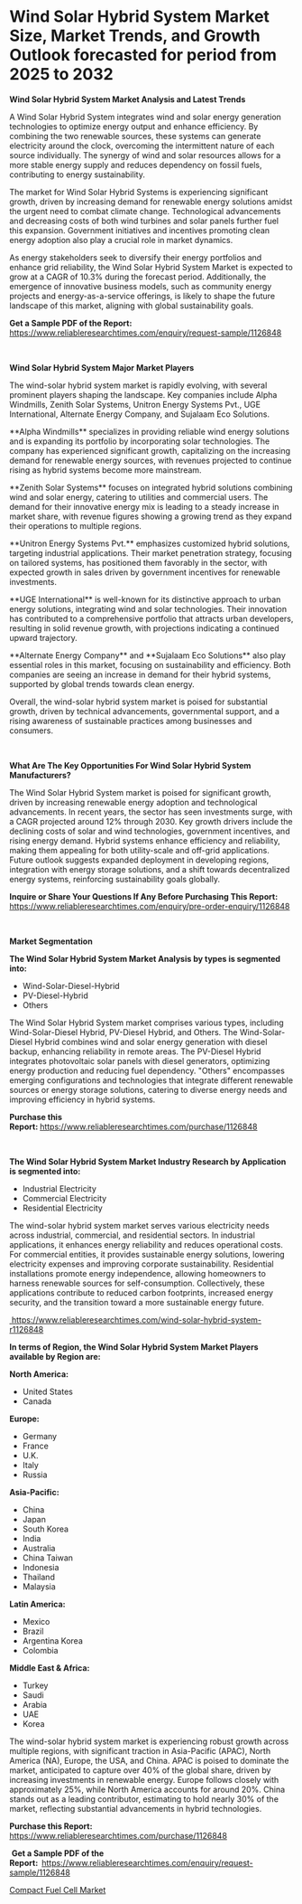 <p><h1>Wind Solar Hybrid System Market Size, Market Trends, and Growth Outlook forecasted for period from 2025 to 2032</h1></p><p><strong>Wind Solar Hybrid System Market Analysis and Latest Trends</strong></p>
<p><p>A Wind Solar Hybrid System integrates wind and solar energy generation technologies to optimize energy output and enhance efficiency. By combining the two renewable sources, these systems can generate electricity around the clock, overcoming the intermittent nature of each source individually. The synergy of wind and solar resources allows for a more stable energy supply and reduces dependency on fossil fuels, contributing to energy sustainability.</p><p>The market for Wind Solar Hybrid Systems is experiencing significant growth, driven by increasing demand for renewable energy solutions amidst the urgent need to combat climate change. Technological advancements and decreasing costs of both wind turbines and solar panels further fuel this expansion. Government initiatives and incentives promoting clean energy adoption also play a crucial role in market dynamics. </p><p>As energy stakeholders seek to diversify their energy portfolios and enhance grid reliability, the Wind Solar Hybrid System Market is expected to grow at a CAGR of 10.3% during the forecast period. Additionally, the emergence of innovative business models, such as community energy projects and energy-as-a-service offerings, is likely to shape the future landscape of this market, aligning with global sustainability goals.</p></p>
<p><strong>Get a Sample PDF of the Report:&nbsp;</strong> <a href="https://www.reliableresearchtimes.com/enquiry/request-sample/1126848?utm_campaign=2464&utm_medium=2&utm_source=Github&utm_content=ia&utm_term=07042025&utm_id=wind-solar-hybrid-system">https://www.reliableresearchtimes.com/enquiry/request-sample/1126848</a></p>
<p>&nbsp;</p>
<p><strong>Wind Solar Hybrid System Major Market Players</strong></p>
<p><p>The wind-solar hybrid system market is rapidly evolving, with several prominent players shaping the landscape. Key companies include Alpha Windmills, Zenith Solar Systems, Unitron Energy Systems Pvt., UGE International, Alternate Energy Company, and Sujalaam Eco Solutions. </p><p>**Alpha Windmills** specializes in providing reliable wind energy solutions and is expanding its portfolio by incorporating solar technologies. The company has experienced significant growth, capitalizing on the increasing demand for renewable energy sources, with revenues projected to continue rising as hybrid systems become more mainstream.</p><p>**Zenith Solar Systems** focuses on integrated hybrid solutions combining wind and solar energy, catering to utilities and commercial users. The demand for their innovative energy mix is leading to a steady increase in market share, with revenue figures showing a growing trend as they expand their operations to multiple regions.</p><p>**Unitron Energy Systems Pvt.** emphasizes customized hybrid solutions, targeting industrial applications. Their market penetration strategy, focusing on tailored systems, has positioned them favorably in the sector, with expected growth in sales driven by government incentives for renewable investments.</p><p>**UGE International** is well-known for its distinctive approach to urban energy solutions, integrating wind and solar technologies. Their innovation has contributed to a comprehensive portfolio that attracts urban developers, resulting in solid revenue growth, with projections indicating a continued upward trajectory.</p><p>**Alternate Energy Company** and **Sujalaam Eco Solutions** also play essential roles in this market, focusing on sustainability and efficiency. Both companies are seeing an increase in demand for their hybrid systems, supported by global trends towards clean energy.</p><p>Overall, the wind-solar hybrid system market is poised for substantial growth, driven by technical advancements, governmental support, and a rising awareness of sustainable practices among businesses and consumers.</p></p>
<p>&nbsp;</p>
<p><strong>What Are The Key Opportunities For Wind Solar Hybrid System Manufacturers?</strong></p>
<p><p>The Wind Solar Hybrid System market is poised for significant growth, driven by increasing renewable energy adoption and technological advancements. In recent years, the sector has seen investments surge, with a CAGR projected around 12% through 2030. Key growth drivers include the declining costs of solar and wind technologies, government incentives, and rising energy demand. Hybrid systems enhance efficiency and reliability, making them appealing for both utility-scale and off-grid applications. Future outlook suggests expanded deployment in developing regions, integration with energy storage solutions, and a shift towards decentralized energy systems, reinforcing sustainability goals globally.</p></p>
<p><strong>Inquire or Share Your Questions If Any Before Purchasing This Report:</strong> <a href="https://www.reliableresearchtimes.com/enquiry/pre-order-enquiry/1126848?utm_campaign=2464&utm_medium=2&utm_source=Github&utm_content=ia&utm_term=07042025&utm_id=wind-solar-hybrid-system">https://www.reliableresearchtimes.com/enquiry/pre-order-enquiry/1126848</a></p>
<p>&nbsp;</p>
<p><strong>Market Segmentation</strong></p>
<p><strong>The Wind Solar Hybrid System Market Analysis by types is segmented into:</strong></p>
<p><ul><li>Wind-Solar-Diesel-Hybrid</li><li>PV-Diesel-Hybrid</li><li>Others</li></ul></p>
<p><p>The Wind Solar Hybrid System market comprises various types, including Wind-Solar-Diesel Hybrid, PV-Diesel Hybrid, and Others. The Wind-Solar-Diesel Hybrid combines wind and solar energy generation with diesel backup, enhancing reliability in remote areas. The PV-Diesel Hybrid integrates photovoltaic solar panels with diesel generators, optimizing energy production and reducing fuel dependency. "Others" encompasses emerging configurations and technologies that integrate different renewable sources or energy storage solutions, catering to diverse energy needs and improving efficiency in hybrid systems.</p></p>
<p><strong>Purchase this Report:&nbsp;</strong><a href="https://www.reliableresearchtimes.com/purchase/1126848?utm_campaign=2464&utm_medium=2&utm_source=Github&utm_content=ia&utm_term=07042025&utm_id=wind-solar-hybrid-system">https://www.reliableresearchtimes.com/purchase/1126848</a></p>
<p>&nbsp;</p>
<p><strong>The Wind Solar Hybrid System Market Industry Research by Application is segmented into:</strong></p>
<p><ul><li>Industrial Electricity</li><li>Commercial Electricity</li><li>Residential Electricity</li></ul></p>
<p><p>The wind-solar hybrid system market serves various electricity needs across industrial, commercial, and residential sectors. In industrial applications, it enhances energy reliability and reduces operational costs. For commercial entities, it provides sustainable energy solutions, lowering electricity expenses and improving corporate sustainability. Residential installations promote energy independence, allowing homeowners to harness renewable sources for self-consumption. Collectively, these applications contribute to reduced carbon footprints, increased energy security, and the transition toward a more sustainable energy future.</p></p>
<p><a href="https://www.reliableresearchtimes.com/wind-solar-hybrid-system-r1126848?utm_campaign=2464&utm_medium=2&utm_source=Github&utm_content=ia&utm_term=07042025&utm_id=wind-solar-hybrid-system">&nbsp;https://www.reliableresearchtimes.com/wind-solar-hybrid-system-r1126848</a></p>
<p><strong>In terms of Region, the Wind Solar Hybrid System Market Players available by Region are:</strong></p>
<p>
    <p> <strong> North America: </strong>
        <ul>
            <li>United States</li>
            <li>Canada</li>
        </ul>
        </p> 
    <p> <strong> Europe: </strong>
        <ul>
            <li>Germany</li>
            <li>France</li>
            <li>U.K.</li>
            <li>Italy</li>
            <li>Russia</li>
        </ul>
        </p> 
    <p> <strong> Asia-Pacific: </strong>
        <ul>
            <li>China</li>
            <li>Japan</li>
            <li>South Korea</li>
            <li>India</li>
            <li>Australia</li>
            <li>China Taiwan</li>
            <li>Indonesia</li>
            <li>Thailand</li>
            <li>Malaysia</li>
        </ul>
        </p> 
    <p> <strong> Latin America: </strong>
        <ul>
            <li>Mexico</li>
            <li>Brazil</li>
            <li>Argentina Korea</li>
            <li>Colombia</li>
        </ul>
        </p> 
    <p> <strong> Middle East & Africa: </strong>
        <ul>
            <li>Turkey</li>
            <li>Saudi</li>
            <li>Arabia</li>
            <li>UAE</li>
            <li>Korea</li>
        </ul>
    </p>
    </p>
<p><p>The wind-solar hybrid system market is experiencing robust growth across multiple regions, with significant traction in Asia-Pacific (APAC), North America (NA), Europe, the USA, and China. APAC is poised to dominate the market, anticipated to capture over 40% of the global share, driven by increasing investments in renewable energy. Europe follows closely with approximately 25%, while North America accounts for around 20%. China stands out as a leading contributor, estimating to hold nearly 30% of the market, reflecting substantial advancements in hybrid technologies.</p></p>
<p><strong>Purchase this Report: </strong><a href="https://www.reliableresearchtimes.com/purchase/1126848?utm_campaign=2464&utm_medium=2&utm_source=Github&utm_content=ia&utm_term=07042025&utm_id=wind-solar-hybrid-system">https://www.reliableresearchtimes.com/purchase/1126848</a></p>
<p>&nbsp;<strong>Get a Sample PDF of the Report:&nbsp;&nbsp;</strong><a href="https://www.reliableresearchtimes.com/enquiry/request-sample/1126848?utm_campaign=2464&utm_medium=2&utm_source=Github&utm_content=ia&utm_term=07042025&utm_id=wind-solar-hybrid-system">https://www.reliableresearchtimes.com/enquiry/request-sample/1126848</a></p>
<p><strong></strong></p>
<p><p><a href="https://github.com/chungwimbu4/Market-Research-Report-List-1/blob/main/compact-fuel-cell-market.md?utm_campaign=2464&utm_medium=2&utm_source=Github&utm_content=ia&utm_term=07042025&utm_id=wind-solar-hybrid-system">Compact Fuel Cell Market</a></p></p>